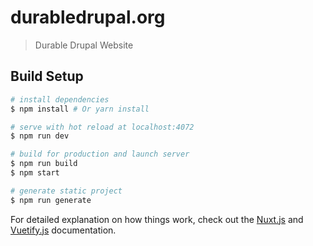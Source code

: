 # durabledrupal.org

> Durable Drupal Website

## Build Setup

``` bash
# install dependencies
$ npm install # Or yarn install

# serve with hot reload at localhost:4072
$ npm run dev

# build for production and launch server
$ npm run build
$ npm start

# generate static project
$ npm run generate
```

For detailed explanation on how things work, check out the [Nuxt.js](https://github.com/nuxt/nuxt.js) and [Vuetify.js](https://vuetifyjs.com/) documentation.
